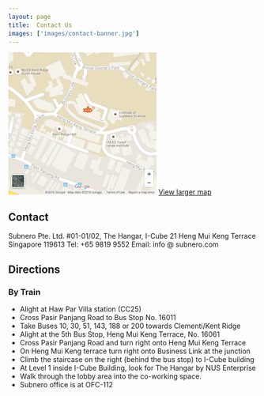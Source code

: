 ```yaml
---
layout: page
title:  Contact Us
images: ['images/contact-banner.jpg']
---
```


![Map](/images/map.png)
[View larger map](https://www.google.com/maps/place/21+Heng+Mui+Keng+Terrace,Singapore)

## Contact

Subnero Pte. Ltd.
#01-01/02, The Hangar, I-Cube
21 Heng Mui Keng Terrace
Singapore 119613
Tel: +65 9819 9552
Email: info @ subnero.com

## Directions

### By Train

- Alight at Haw Par Villa station (CC25)
- Cross Pasir Panjang Road to Bus Stop No. 16011
- Take Buses 10, 30, 51, 143, 188 or 200 towards Clementi/Kent Ridge
- Alight at the 5th Bus Stop, Heng Mui Keng Terrace, No. 16061
- Cross Pasir Panjang Road and turn right onto Heng Mui Keng Terrace
- On Heng Mui Keng terrace turn right onto Business Link at the junction
- Climb the staircase on the right (behind the bus stop) to I-Cube building
- At Level 1 inside I-Cube Building, look for The Hangar by NUS Enterprise
- Walk through the lobby area into the co-working space.
- Subnero office is at OFC-112
